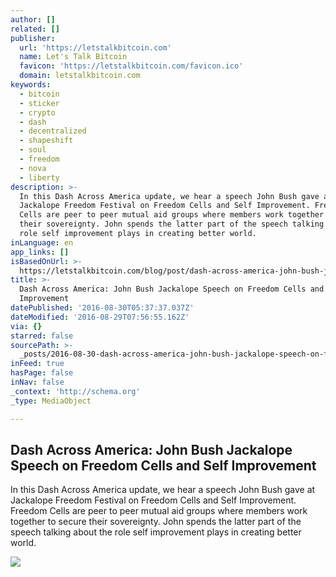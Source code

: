 ```yaml
---
author: []
related: []
publisher:
  url: 'https://letstalkbitcoin.com'
  name: Let's Talk Bitcoin
  favicon: 'https://letstalkbitcoin.com/favicon.ico'
  domain: letstalkbitcoin.com
keywords:
  - bitcoin
  - sticker
  - crypto
  - dash
  - decentralized
  - shapeshift
  - soul
  - freedom
  - nova
  - liberty
description: >-
  In this Dash Across America update, we hear a speech John Bush gave at
  Jackalope Freedom Festival on Freedom Cells and Self Improvement. Freedom
  Cells are peer to peer mutual aid groups where members work together to secure
  their sovereignty. John spends the latter part of the speech talking about the
  role self improvement plays in creating better world.
inLanguage: en
app_links: []
isBasedOnUrl: >-
  https://letstalkbitcoin.com/blog/post/dash-across-america-john-bush-jackalope-speech-on-freedom-cells-and-self-improvement
title: >-
  Dash Across America: John Bush Jackalope Speech on Freedom Cells and Self
  Improvement
datePublished: '2016-08-30T05:37:37.037Z'
dateModified: '2016-08-29T07:56:55.162Z'
via: {}
starred: false
sourcePath: >-
  _posts/2016-08-30-dash-across-america-john-bush-jackalope-speech-on-freedom-c.md
inFeed: true
hasPage: false
inNav: false
_context: 'http://schema.org'
_type: MediaObject

---
```

<article style=""><h1>Dash Across America: John Bush Jackalope Speech on Freedom Cells and Self Improvement</h1><p>In this Dash Across America update, we hear a speech John Bush gave at Jackalope Freedom Festival on Freedom Cells and Self Improvement. Freedom Cells are peer to peer mutual aid groups where members work together to secure their sovereignty. John spends the latter part of the speech talking about the role self improvement plays in creating better world.</p><img src="https://letstalkbitcoin.com/files/blogs/1905-f159e5087c04f9add5046c3f9bf05e0420edbc9d7b9a5dc621231125edb109d7.jpg" /></article>